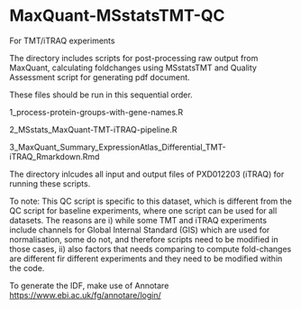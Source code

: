 # MaxQuant-MSstatsTMT-QC
For TMT/iTRAQ experiments

The directory includes scripts for post-processing raw output from MaxQuant, calculating foldchanges using MSstatsTMT and Quality Assessment script for generating pdf document.

These files should be run in this sequential order.

1_process-protein-groups-with-gene-names.R

2_MSstats_MaxQuant-TMT-iTRAQ-pipeline.R

3_MaxQuant_Summary_ExpressionAtlas_Differential_TMT-iTRAQ_Rmarkdown.Rmd

The directory inlcudes all input and output files of PXD012203 (iTRAQ) for running these scripts.

To note: This QC script is specific to this dataset, which is different from the QC script for baseline experiments, where one script can be used for all datasets. The reasons are i) while some TMT and iTRAQ experiments include channels for Global Internal Standard (GIS) which are used for normalisation, some do not, and therefore scripts need to be modified in those cases, ii) also factors that needs comparing to compute fold-changes are different fir different experiments and they need to be modified within the code.

To generate the IDF, make use of Annotare https://www.ebi.ac.uk/fg/annotare/login/

